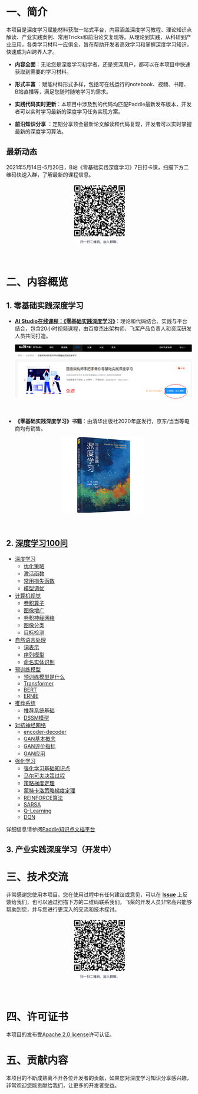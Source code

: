 # 一、简介

本项目是深度学习赋能材料获取一站式平台，内容涵盖深度学习教程、理论知识点解读、产业实践案例、常用Tricks和前沿论文复现等。从理论到实践，从科研到产业应用，各类学习材料一应俱全，旨在帮助开发者高效学习和掌握深度学习知识，快速成为AI跨界人才。

* **内容全面**：无论您是深度学习初学者，还是资深用户，都可以在本项目中快速获取到需要的学习材料。

* **形式丰富** ：赋能材料形式多样，包括可在线运行的notebook、视频、书籍、B站直播等，满足您随时随地学习的需求。

* **实践代码实时更新**：本项目中涉及到的代码均匹配Paddle最新发布版本，开发者可以实时学习最新的深度学习任务实现方案。

* **前沿知识分享** ：定期分享顶会最新论文解读和代码复现，开发者可以实时掌握最新的深度学习算法。



## 最新动态

2021年5月14日-5月20日，B站《零基础实践深度学习》7日打卡课，扫描下方二维码快速入群，了解最新的课程信息。

<center><img src="https://github.com/ZhangHandi/images-for-paddledocs/blob/main/images/readme/qr_code.png?raw=true"/></center>
<br></br>



# 二、内容概览

## 1. 零基础实践深度学习

  - **[AI Studio在线课程：《零基础实践深度学习》](https://aistudio.baidu.com/aistudio/course/introduce/1297：
    )**：理论和代码结合、实践与平台结合，包含20小时视频课程，由百度杰出架构师、飞桨产品负责人和资深研发人员共同打造。

    <center><img src="https://github.com/ZhangHandi/images-for-paddledocs/blob/main/images/readme/aistudio.png?raw=true"/></center><br></br>


  - **《零基础实践深度学习》书籍**：由清华出版社2020年底发行，京东/当当等电商均有销售。

    <center><img src="https://github.com/ZhangHandi/images-for-paddledocs/blob/main/images/readme/book.png?raw=true"/></center><br></br>
    
    

## 2. [深度学习100问](https://paddlepedia.readthedocs.io/en/latest/index.html)

* [深度学习](https://paddlepedia.readthedocs.io/en/latest/tutorials/deep_learning/index.html#)
  * [优化策略](https://paddlepedia.readthedocs.io/en/latest/tutorials/deep_learning/optimizers/index.html)
  * [激活函数](https://paddlepedia.readthedocs.io/en/latest/tutorials/deep_learning/loss_functions/index.html)
  * [常用损失函数](https://paddlepedia.readthedocs.io/en/latest/tutorials/deep_learning/loss_functions/index.html)
  * [模型调优](https://paddlepedia.readthedocs.io/en/latest/tutorials/deep_learning/model_tuning/index.html#)
* [计算机视觉](https://paddlepedia.readthedocs.io/en/latest/tutorials/computer_vision/index.html)
  * [卷积算子](https://paddlepedia.readthedocs.io/en/latest/tutorials/computer_vision/convolution_operator/index.html)
  * [图像增广](https://paddlepedia.readthedocs.io/en/latest/tutorials/computer_vision/image_augmentation/index.html)
  * [卷积神经网络](https://paddlepedia.readthedocs.io/en/latest/tutorials/computer_vision/convolution_network/index.html)
  * [图像分类](https://paddlepedia.readthedocs.io/en/latest/tutorials/computer_vision/classification/index.html)
  * [目标检测](https://paddlepedia.readthedocs.io/en/latest/tutorials/computer_vision/object_detection/index.html)
* [自然语言处理](https://paddlepedia.readthedocs.io/en/latest/tutorials/natural_language_processing/index.html)
  * [词表示](https://paddlepedia.readthedocs.io/en/latest/tutorials/natural_language_processing/word_representation/index.html)
  * [序列模型](https://paddlepedia.readthedocs.io/en/latest/tutorials/natural_language_processing/sequence_model/index.html)
  * [命名实体识别](https://paddlepedia.readthedocs.io/en/latest/tutorials/natural_language_processing/ner/index.html)
* [预训练模型](https://paddlepedia.readthedocs.io/en/latest/tutorials/pretrain_model/index.html)
  * [预训练模型是什么](https://paddlepedia.readthedocs.io/en/latest/tutorials/pretrain_model/pretrain_model_description.html)
  * [Transformer](https://paddlepedia.readthedocs.io/en/latest/tutorials/pretrain_model/transformer.html)
  * [BERT](https://paddlepedia.readthedocs.io/en/latest/tutorials/pretrain_model/bert.html)
  * [ERNIE](https://paddlepedia.readthedocs.io/en/latest/tutorials/pretrain_model/erine.html)
* [推荐系统](https://paddlepedia.readthedocs.io/en/latest/tutorials/recommendation_system/index.html)
  * [推荐系统基础](https://paddlepedia.readthedocs.io/en/latest/tutorials/recommendation_system/recommender_system.html)
  * [DSSM模型](https://paddlepedia.readthedocs.io/en/latest/tutorials/recommendation_system/dssm.html)
* [对抗神经网络](https://paddlepedia.readthedocs.io/en/latest/tutorials/generative_adversarial_network/index.html)
  * [encoder-decoder](https://paddlepedia.readthedocs.io/en/latest/tutorials/generative_adversarial_network/encoder_decoder/index.html)
  * [GAN基本概念](https://paddlepedia.readthedocs.io/en/latest/tutorials/generative_adversarial_network/basic_concept/index.html)
  * [GAN评价指标](https://paddlepedia.readthedocs.io/en/latest/tutorials/generative_adversarial_network/gan_metric/index.html)
  * [GAN应用](https://paddlepedia.readthedocs.io/en/latest/tutorials/generative_adversarial_network/gan_applications/index.html)
* [强化学习](https://paddlepedia.readthedocs.io/en/latest/tutorials/reinforcement_learning/index.html)
  * [强化学习基础知识点](https://paddlepedia.readthedocs.io/en/latest/tutorials/reinforcement_learning/basic_information.html)
  * [马尔可夫决策过程](https://paddlepedia.readthedocs.io/en/latest/tutorials/reinforcement_learning/markov_decision_process.html)
  * [策略梯度定理](https://paddlepedia.readthedocs.io/en/latest/tutorials/reinforcement_learning/policy_gradient.html)
  * [蒙特卡洛策略梯度定理](https://paddlepedia.readthedocs.io/en/latest/tutorials/reinforcement_learning/policy_gradient.html)
  * [REINFORCE算法](https://paddlepedia.readthedocs.io/en/latest/tutorials/reinforcement_learning/policy_gradient.html#reinforce)
  * [SARSA](https://paddlepedia.readthedocs.io/en/latest/tutorials/reinforcement_learning/Sarsa.html)
  * [Q-Learning](https://paddlepedia.readthedocs.io/en/latest/tutorials/reinforcement_learning/Q-learning.html)
  * [DQN](https://paddlepedia.readthedocs.io/en/latest/tutorials/reinforcement_learning/DQN.html#)
  
详细信息请参阅[Paddle知识点文档平台](https://paddlepedia.readthedocs.io/en/latest/index.html)


## 3. 产业实践深度学习（开发中）

  

# 三、技术交流

非常感谢您使用本项目。您在使用过程中有任何建议或意见，可以在 **[Issue](https://github.com/PaddlePaddle/tutorials/issues)** 上反馈给我们，也可以通过扫描下方的二维码联系我们，飞桨的开发人员非常高兴能够帮助到您，并与您进行更深入的交流和技术探讨。

<center><img src="https://github.com/ZhangHandi/images-for-paddledocs/blob/main/images/readme/qr_code.png?raw=true"/></center><br></br>



# 四、许可证书

本项目的发布受[Apache 2.0 license](https://www.apache.org/licenses/LICENSE-2.0.txt)许可认证。



# 五、贡献内容

本项目的不断成熟离不开各位开发者的贡献，如果您对深度学习知识分享感兴趣，非常欢迎您能贡献给我们，让更多的开发者受益。

